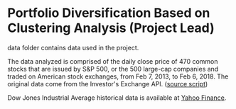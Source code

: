 # Portfolio Diversification Based on Clustering Analysis (Project Lead)

data folder contains data used in the project.

The data analyzed is comprised of the daily close price of 470 common stocks that are issued by S&P 500, or the 500 large-cap companies and traded on American stock exchanges, from Feb 7, 2013, to Feb 6, 2018. The original data come from the Investor's Exchange API. ([source script](https://www.kaggle.com/camnugent/sandp500?select=getSandP.py))

Dow Jones Industrial Average historical data is available at [Yahoo Finance](https://finance.yahoo.com/quote/%5EDJI/history?p=%5EDJI).
